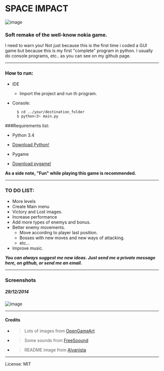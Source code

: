# SPACE IMPACT
![image](http://media.alvanista.com/uploads/game/24/37640/medium_cover.png)
### Soft remake of the well-know nokia game.

I need to warn you! Not just because this is the first time i coded a GUI game but because this is my first "complete" program in python. I usually do console programs, etc.. as you can see on my github page.

-----------------------
### How to run:

  * IDE
      * Import the project and run th program.

  * Console:
      ```sh
        $ cd ../your/destination_folder
        $ python<3> main.py
      ```
  
###Requirements list:

*   Python 3.4
  * [Download Python!](https://www.python.org/)

*   Pygame
  * [Download pygame!](http://pygame.org/)

**As a side note, "Fun" while playing this game is recommended.**

-------

### TO DO LIST:

* More levels
* Create Main menu
* Victory and Lost images.
* Increase performance
* Add more types of enemys and bonus.
* Better enemy movements.
  * Move according to player last position. 
  * Bosses with new moves and new ways of attacking.
  * etc...
* Improve music.

***You can always suggest me new ideas. Just send me a private message here, on github, or send me an email.***

-------

### Screenshots
##### 29/12/2014
![image](http://i.imgur.com/hQsllSN.png)


-------

#### Credits
  * > Lots of images from [OpenGameArt](http://opengameart.org/)
  * > Some sounds from [FreeSoound](freesound.org)
  * > README image from [Alvanista](http://alvanista.com/games/android/defesa-espacial-space-impact)

-------


License: MIT
